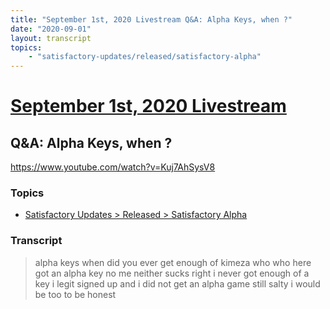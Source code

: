 ```yaml
---
title: "September 1st, 2020 Livestream Q&A: Alpha Keys, when ?"
date: "2020-09-01"
layout: transcript
topics:
    - "satisfactory-updates/released/satisfactory-alpha"
---
```

# [September 1st, 2020 Livestream](../2020-09-01.md)
## Q&A: Alpha Keys, when ?
https://www.youtube.com/watch?v=Kuj7AhSysV8

### Topics
* [Satisfactory Updates > Released > Satisfactory Alpha](../topics/satisfactory-updates/released/satisfactory-alpha.md)

### Transcript

> alpha keys when did you ever get enough of kimeza who who here got an alpha key no me neither sucks right i never got enough of a key i legit signed up and i did not get an alpha game still salty i would be too to be honest
